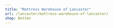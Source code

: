 ```yaml
---
title: "Mattress Warehouse of Lancaster"
url: /lancaster/mattress-warehouse-of-lancaster/
shop: Betten
---
```

